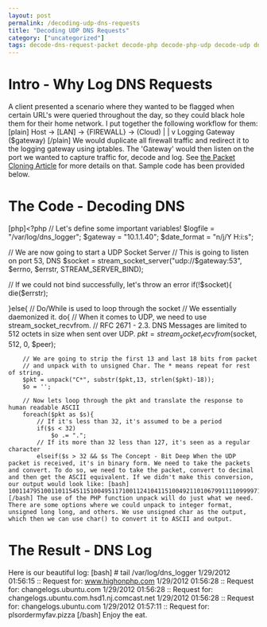 ```yaml
---
layout: post
permalink: /decoding-udp-dns-requests
title: "Decoding UDP DNS Requests"
category: ["uncategorized"]
tags: decode-dns-request-packet decode-php decode-php-udp decode-udp dns iptables packet php-2 php-decode-php-request php-dns-request php-sockets php-stream php-udp-decode php5-decode-dns request udp
---
```

# Intro - Why Log DNS Requests
A client presented a scenario where they wanted to be flagged when certain URL's were queried throughout the day, so they could black hole them for their home network. I put together the following workflow for them: [plain] Host -> [LAN] -> {FIREWALL} -> (Cloud) | | v Logging Gateway ($gateway) [/plain] We would duplicate all firewall traffic and redirect it to the logging gateway using iptables. The 'Gateway' would then listen on the port we wanted to capture traffic for, decode and log. See [the Packet Cloning Article](http://www.highonphp.com/packet-cloning-with-iptables "Packet Cloning") for more details on that. Sample code has been provided below.
# The Code - Decoding DNS
[php]<?php // Let's define some important variables!
$logfile = "/var/log/dns_logger";
$gateway = "10.1.1.40";
$date_format = "n/j/Y H:i:s";

// We are now going to start a UDP Socket Server
// This is going to listen on port 53, DNS
$socket = stream_socket_server("udp://$gateway:53", $errno, $errstr, STREAM_SERVER_BIND);

// If we could not bind successfully, let's throw an error
if(!$socket){
    die($errstr);

}else{
    // Do/While is used to loop through the socket
    // We essentially daemonized it.
    do{
        // When it comes to UDP, we need to use stream_socket_recvfrom.
        // RFC 2671 - 2.3. DNS Messages are limited to 512 octets in size when sent over UDP.
        $pkt = stream_socket_recvfrom($socket, 512, 0, $peer);

        // We are going to strip the first 13 and last 18 bits from packet
        // and unpack with to unsigned Char. The * means repeat for rest of string.
        $pkt = unpack("C*", substr($pkt,13, strlen($pkt)-18));
        $o = '';

        // Now lets loop through the pkt and translate the response to human readable ASCII
        foreach($pkt as $s){
            // If it's less than 32, it's assumed to be a period
            if($s < 32)
                $o .= ".";
            // If its more than 32 less than 127, it's seen as a regular character
            elseif($s > 32 && $s The Concept - Bit Deep When the UDP packet is received, it's in binary form. We need to take the packets and convert. To do so, we need to take the packet, convert to decimal and then get the ASCII equivalent. If we didn't make this conversion, our output would look like: [bash] 10011479510011011545115100495117100112410411510049211010679911110999971151163110101116 [/bash] The use of the PHP function unpack will do just what we need. There are some options where we could unpack to integer format, unsigned long long, and others. We use unsigned char as the output, which then we can use char() to convert it to ASCII and output.
# The Result - DNS Log
Here is our beautiful log: [bash] # tail /var/log/dns\_logger 1/29/2012 01:56:15 :: Request for: www.highonphp.com 1/29/2012 01:56:28 :: Request for: changelogs.ubuntu.com 1/29/2012 01:56:28 :: Request for: changelogs.ubuntu.com.hsd1.nj.comcast.net 1/29/2012 01:56:28 :: Request for: changelogs.ubuntu.com 1/29/2012 01:57:11 :: Request for: plsordermyfav.pizza [/bash] Enjoy the eat.